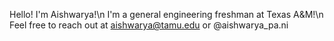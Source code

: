 Hello! I'm Aishwarya!\n
I'm a general engineering freshman at Texas A&M!\n
Feel free to reach out at aishwarya@tamu.edu or @aishwarya_pa.ni

<!---
RiverWhite00189/RiverWhite00189 is a ✨ special ✨ repository because its `README.md` (this file) appears on your GitHub profile.
You can click the Preview link to take a look at your changes.
--->
